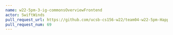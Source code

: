 ```yaml
---
name: w22-5pm-3-ig-commonsOverviewFrontend
actor: SwiftWinds
pull_request_url: https://github.com/ucsb-cs156-w22/team04-w22-5pm-HappyCows/pull/69
pull_request_num: 69
---
```

